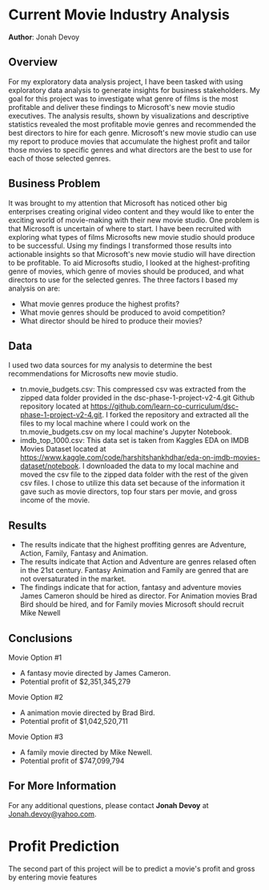 

# Current Movie Industry Analysis

**Author**: Jonah Devoy

## Overview

For my exploratory data analysis project, I have been tasked with using exploratory data analysis to generate insights for business stakeholders. My goal for this project was to investigate what genre of films is the most profitable and deliver these findings to Microsoft's new movie studio executives. The analysis results, shown by visualizations and descriptive statistics revealed the most profitable movie genres and recommended the best directors to hire for each genre. Microsoft's new movie studio can use my report to produce movies that accumulate the highest profit and tailor those movies to specific genres and what directors are the best to use for each of those selected genres.

## Business Problem

It was brought to my attention that Microsoft has noticed other big enterprises creating original video content and they would like to enter the exciting world of movie-making with their new movie studio. One problem is that Microsoft is uncertain of where to start. I have been recruited with exploring what types of films Microsofts new movie studio should produce to be successful. Using my findings I transformed those results into actionable insights so that Microsoft's new movie studio will have direction to be profitable. To aid Microsofts studio, I looked at the highest-profiting genre of movies, which genre of movies should be produced, and what directors to use for the selected genres. The three factors I based my analysis on are:
* What movie genres produce the highest profits?
* What movie genres should be produced to avoid competition?
* What director should be hired to produce their movies?


## Data

I used two data sources for my analysis to determine the best recommendations for Microsofts new movie studio.
* tn.movie_budgets.csv: This compressed csv was extracted from the zipped data folder provided in the dsc-phase-1-project-v2-4.git Github repository located at https://github.com/learn-co-curriculum/dsc-phase-1-project-v2-4.git. I forked the repository and extracted all the files to my local machine where I could work on the tn.movie_budgets.csv on my local machine's Jupyter Notebook.
* imdb_top_1000.csv: This data set is taken from Kaggles EDA on IMDB Movies Dataset located at https://www.kaggle.com/code/harshitshankhdhar/eda-on-imdb-movies-dataset/notebook. I downloaded the data to my local machine and moved the csv file to the zipped data folder with the rest of the given csv files. I chose to utilize this data set because of the information it gave such as movie directors, top four stars per movie, and gross income of the movie.


## Results

* The results indicate that the highest proffiting genres are Adventure, Action, Family, Fantasy and Animation.
* The results indicate that Action and Adventure are genres relased often in the 21st century. Fantasy
Animation and Family are genred that are not oversaturated in the market.
* The findings indicate that for action, fantasy and adventure movies James Cameron should be hired as director. For Animation movies Brad Bird should be hired, and for Family movies Microsoft should recruit Mike Newell



## Conclusions

Movie Option #1
* A fantasy movie directed by James Cameron.
* Potential profit of $2,351,345,279

Movie Option #2
* A animation movie directed by Brad Bird.
* Potential profit of $1,042,520,711

Movie Option #3
* A family movie directed by Mike Newell.
* Potential profit of $747,099,794
## For More Information


For any additional questions, please contact **Jonah Devoy** at Jonah.devoy@yahoo.com.



# Profit Prediction
The second part of this project will be to predict a movie's profit and gross by entering movie features 
